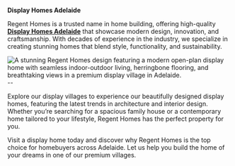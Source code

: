 **Display Homes Adelaide**

Regent Homes is a trusted name in home building, offering high-quality **[Display Homes Adelaide](https://regenthomes.com.au/display-homes/)** that showcase modern design, innovation, and craftsmanship. With decades of experience in the industry, we specialize in creating stunning homes that blend style, functionality, and sustainability.
<html>
<body>
<!--StartFragment--><google-sheets-html-origin><!--td {border: 1px solid #cccccc;}br {mso-data-placement:same-cell;}-->
<img src="https://regenthomes.com.au/wp-content/uploads/2024/05/Regent-Homes-Custom-Homes-Peregine-Way-30-1024x683.jpg" alt="A stunning Regent Homes design featuring a modern open-plan display home with seamless indoor-outdoor living, herringbone flooring, and breathtaking views in a premium display village in Adelaide."/>
--


<!--EndFragment-->
</body>
</html>

Explore our display villages to experience our beautifully designed display homes, featuring the latest trends in architecture and interior design. Whether you’re searching for a spacious family house or a contemporary home tailored to your lifestyle, Regent Homes has the perfect property for you.

Visit a display home today and discover why Regent Homes is the top choice for homebuyers across Adelaide. Let us help you build the home of your dreams in one of our premium villages.
